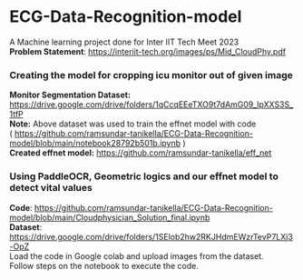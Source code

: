 # ECG-Data-Recognition-model    
A Machine learning project done for Inter IIT Tech Meet 2023  
**Problem Statement**: https://interiit-tech.org/images/ps/Mid_CloudPhy.pdf  

###  Creating the model for cropping icu monitor out of given image
**Monitor Segmentation Dataset:** https://drive.google.com/drive/folders/1qCcqEEeTXO9t7dAmG09_IpXXS3S_1tfP   
**Note:** Above dataset was used to train the effnet model with code   
( https://github.com/ramsundar-tanikella/ECG-Data-Recognition-model/blob/main/notebook28792b501b.ipynb )  
**Created effnet model:** https://github.com/ramsundar-tanikella/eff_net  

### Using PaddleOCR, Geometric logics and our effnet model to detect vital values   
**Code**: https://github.com/ramsundar-tanikella/ECG-Data-Recognition-model/blob/main/Cloudphysician_Solution_final.ipynb  
**Dataset**: https://drive.google.com/drive/folders/1SElob2hw2RKJHdmEWzrTevP7LXj3-OpZ  
Load the code in Google colab and upload images from the dataset.  
Follow steps on the notebook to execute the code.  

